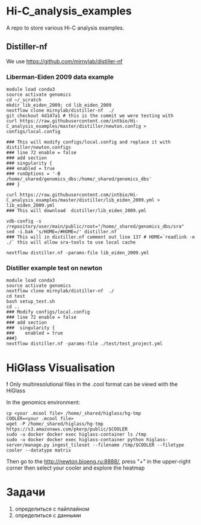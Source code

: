 # Hi-C_analysis_examples

A repo to store various Hi-C analysis examples.

## Distiller-nf
We use https://github.com/mirnylab/distiller-nf

### Liberman-Eiden 2009 data example
```
module load conda3
source activate genomics
cd ~/_scratch
mkdir lib_eiden_2009; cd lib_eiden_2009
nextflow clone mirnylab/distiller-nf  ./
git checkout 4d147a1 # this is the commit we were testing with
curl https://raw.githubusercontent.com/intbio/Hi-C_analysis_examples/master/distiller/newton.config > configs/local.config

### This will modify configs/local.config and replace it with distiller/newton.configs
### line 72 enable = false
### add section
### singularity {
### enabled = true
### runOptions = '-B /home/_shared/genomics_dbs:/home/_shared/genomics_dbs'
### }

curl https://raw.githubusercontent.com/intbio/Hi-C_analysis_examples/master/distiller/lib_eiden_2009.yml > lib_eiden_2009.yml
### This will download  distiller/lib_eiden_2009.yml

vdb-config -s /repository/user/main/public/root="/home/_shared/genomics_dbs/sra"
sed -i.bak 's/HOME=/#HOME=/' distiller.nf
### This will in distiller.nf comment out line 137 # HOME=`readlink -e ./` this will allow sra-tools to use local cache

nextflow distiller.nf -params-file lib_eiden_2009.yml
```


### Distiller example test on newton
```
module load conda3
source activate genomics
nextflow clone mirnylab/distiller-nf  ./
cd test
bash setup_test.sh
cd ..
### Modify configs/local.config
### line 72 enable = false
### add section
###  singularity {
###    enabled = true
###}
nextflow distiller.nf -params-file ./test/test_project.yml 
```

# HiGlass Visualisation
**!** Only multiresolutional files in the .cool format can be viewd with the HiGlass

In the genomics environment:
```
cp <your .mcool file> /home/_shared/higlass/hg-tmp 
COOLER=<your .mcool file>
wget -P /home/_shared/higlass/hg-tmp https://s3.amazonaws.com/pkerp/public/$COOLER
sudo -u docker docker exec higlass-container ls /tmp
sudo -u docker docker exec higlass-container python higlass-server/manage.py ingest_tileset --filename /tmp/$COOLER --filetype cooler --datatype matrix
```
Then go to the http://newton.bioeng.ru:8888/, press "+" in the upper-right corner then select your cooler and explore the heatmap

# Задачи
1) определиться с пайплайном
2) определиться с данными
